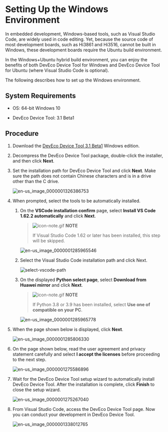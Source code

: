 # Setting Up the Windows Environment

In embedded development, Windows-based tools, such as Visual Studio Code, are widely used in code editing. Yet, because the source code of most development boards, such as Hi3861 and Hi3516, cannot be built in Windows, these development boards require the Ubuntu build environment.

In the Windows+Ubuntu hybrid build environment, you can enjoy the benefits of both DevEco Device Tool for Windows and DevEco Device Tool for Ubuntu (where Visual Studio Code is optional).

The following describes how to set up the Windows environment.

## System Requirements

- OS: 64-bit Windows 10

- DevEco Device Tool: 3.1 Beta1


## Procedure

1. Download the [DevEco Device Tool 3.1 Beta1](https://device.harmonyos.com/cn/ide#download) Windows edition.

2. Decompress the DevEco Device Tool package, double-click the installer, and then click **Next**.

3. Set the installation path for DevEco Device Tool and click **Next**. Make sure the path does not contain Chinese characters and is in a drive other than the C drive.

   ![en-us_image_0000001326386753](figures/en-us_image_0000001326386753.png)

4. When prompted, select the tools to be automatically installed.

   1. On the **VSCode installation confirm** page, select **Install VS Code 1.62.2 automatically** and click **Next**.
       > ![icon-note.gif](public_sys-resources/icon-note.gif) **NOTE**
       >
       > If Visual Studio Code 1.62 or later has been installed, this step will be skipped.
       

       ![en-us_image_0000001285965546](figures/en-us_image_0000001285965546.png)
       
   2. Select the Visual Studio Code installation path and click Next.

       ![select-vscode-path](figures/select-vscode-path.png)

   2. On the displayed **Python select page**, select **Download from Huawei mirror** and click **Next**.
       > ![icon-note.gif](public_sys-resources/icon-note.gif) **NOTE**
       >
       > If Python 3.8 or 3.9 has been installed, select **Use one of compatible on your PC**.
       
       ![en-us_image_0000001285965778](figures/en-us_image_0000001285965778.png)

5. When the page shown below is displayed, click **Next**.

   ![en-us_image_0000001285806330](figures/en-us_image_0000001285806330.png)

6. On the page shown below, read the user agreement and privacy statement carefully and select **I accept the licenses** before proceeding to the next step.

   ![en-us_image_0000001275586896](figures/en-us_image_0000001275586896.png)

7. Wait for the DevEco Device Tool setup wizard to automatically install DevEco Device Tool. After the installation is complete, click **Finish** to close the setup wizard.

   ![en-us_image_0000001275267040](figures/en-us_image_0000001275267040.png)

8. From Visual Studio Code, access the DevEco Device Tool page. Now you can conduct your development in DevEco Device Tool.

   ![en-us_image_0000001338012765](figures/en-us_image_0000001338012765.png)
